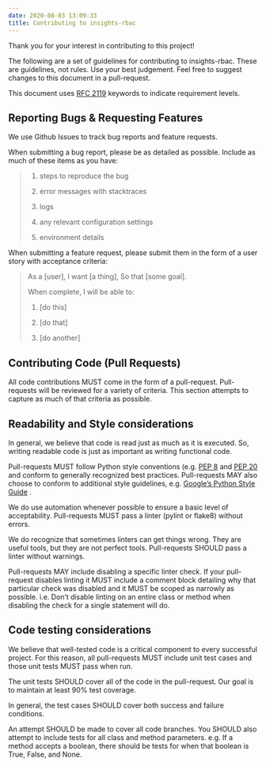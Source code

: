```yaml
---
date: 2020-08-03 13:09:33
title: Contributing to insights-rbac
---
```

<div id="contributing-to-insights-rbac" class="section">


Thank you for your interest in contributing to this project\!

The following are a set of guidelines for contributing to insights-rbac.
These are guidelines, not rules. Use your best judgement. Feel free to
suggest changes to this document in a pull-request.

This document uses [RFC 2119](https://www.ietf.org/rfc/rfc2119.txt/)
keywords to indicate requirement levels.

<div id="reporting-bugs-requesting-features" class="section">

## Reporting Bugs & Requesting Features

We use Github Issues to track bug reports and feature requests.

When submitting a bug report, please be as detailed as possible. Include
as much of these items as you have:

> 
> 
> <div>
> 
> 1.  steps to reproduce the bug
> 
> 2.  error messages with stacktraces
> 
> 3.  logs
> 
> 4.  any relevant configuration settings
> 
> 5.  environment details
> 
> </div>

When submitting a feature request, please submit them in the form of a
user story with acceptance criteria:

> 
> 
> <div>
> 
> As a \[user\], I want \[a thing\], So that \[some goal\].
> 
> When complete, I will be able to:
> 
> 1.  \[do this\]
> 
> 2.  \[do that\]
> 
> 3.  \[do another\]
> 
> </div>

</div>

<div id="contributing-code-pull-requests" class="section">

## Contributing Code (Pull Requests)

All code contributions MUST come in the form of a pull-request.
Pull-requests will be reviewed for a variety of criteria. This section
attempts to capture as much of that criteria as possible.

</div>

<div id="readability-and-style-considerations" class="section">

## Readability and Style considerations

In general, we believe that code is read just as much as it is executed.
So, writing readable code is just as important as writing functional
code.

Pull-requests MUST follow Python style conventions (e.g. [PEP
8](https://www.python.org/dev/peps/pep-0008/) and [PEP
20](https://www.python.org/dev/peps/pep-0020/) and conform to generally
recognized best practices. Pull-requests MAY also choose to conform to
additional style guidelines, e.g. [Google’s Python Style
Guide](https://google.github.io/styleguide/pyguide.html/) .

We do use automation whenever possible to ensure a basic level of
acceptability. Pull-requests MUST pass a linter (pylint or flake8)
without errors.

We do recognize that sometimes linters can get things wrong. They are
useful tools, but they are not perfect tools. Pull-requests SHOULD pass
a linter without warnings.

Pull-requests MAY include disabling a specific linter check. If your
pull-request disables linting it MUST include a comment block detailing
why that particular check was disabled and it MUST be scoped as narrowly
as possible. i.e. Don’t disable linting on an entire class or method
when disabling the check for a single statement will do.

</div>

<div id="code-testing-considerations" class="section">

## Code testing considerations

We believe that well-tested code is a critical component to every
successful project. For this reason, all pull-requests MUST include unit
test cases and those unit tests MUST pass when run.

The unit tests SHOULD cover all of the code in the pull-request. Our
goal is to maintain at least 90% test coverage.

In general, the test cases SHOULD cover both success and failure
conditions.

An attempt SHOULD be made to cover all code branches. You SHOULD also
attempt to include tests for all class and method parameters. e.g. If a
method accepts a boolean, there should be tests for when that boolean is
True, False, and None.

</div>

</div>